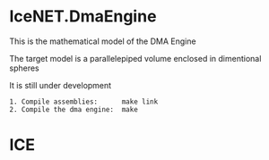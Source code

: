 # IceNET.DmaEngine

This is the mathematical model of the DMA Engine

The target model is a parallelepiped volume enclosed in dimentional spheres

It is still under development

	1. Compile assemblies: 		make link
	2. Compile the dma engine: 	make

# ICE
